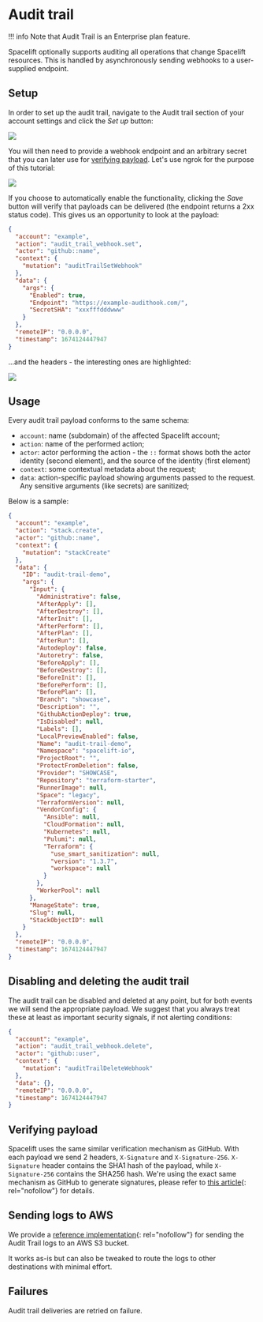 # Audit trail

!!! info
    Note that Audit Trail is an Enterprise plan feature.

Spacelift optionally supports auditing all operations that change Spacelift resources. This is handled by asynchronously sending webhooks to a user-supplied endpoint.

## Setup

In order to set up the audit trail, navigate to the Audit trail section of your account settings and click the _Set up_ button:

![](<../assets/screenshots/Spacelift (1).png>)

You will then need to provide a webhook endpoint and an arbitrary secret that you can later use for [verifying payload](audit-trail.md#verifying-payload). Let's use ngrok for the purpose of this tutorial:

![](<../assets/screenshots/Spacelift (3).png>)

If you choose to automatically enable the functionality, clicking the _Save_ button will verify that payloads can be delivered (the endpoint returns a 2xx status code). This gives us an opportunity to look at the payload:

```json
{
  "account": "example",
  "action": "audit_trail_webhook.set",
  "actor": "github::name",
  "context": {
    "mutation": "auditTrailSetWebhook"
  },
  "data": {
    "args": {
      "Enabled": true,
      "Endpoint": "https://example-audithook.com/",
      "SecretSHA": "xxxfffdddwww"
    }
  },
  "remoteIP": "0.0.0.0",
  "timestamp": 1674124447947
}
```

...and the headers - the interesting ones are highlighted:

![](<../assets/screenshots/ngrok_-_Inspect (1).png>)

## Usage

Every audit trail payload conforms to the same schema:

- `account`: name (subdomain) of the affected Spacelift account;
- `action`: name of the performed action;
- `actor`: actor performing the action - the `::` format shows both the actor identity (second element), and the source of the identity (first element)
- `context`: some contextual metadata about the request;
- `data`: action-specific payload showing arguments passed to the request. Any sensitive arguments (like secrets) are sanitized;

Below is a sample:

```json
{
  "account": "example",
  "action": "stack.create",
  "actor": "github::name",
  "context": {
    "mutation": "stackCreate"
  },
  "data": {
    "ID": "audit-trail-demo",
    "args": {
      "Input": {
        "Administrative": false,
        "AfterApply": [],
        "AfterDestroy": [],
        "AfterInit": [],
        "AfterPerform": [],
        "AfterPlan": [],
        "AfterRun": [],
        "Autodeploy": false,
        "Autoretry": false,
        "BeforeApply": [],
        "BeforeDestroy": [],
        "BeforeInit": [],
        "BeforePerform": [],
        "BeforePlan": [],
        "Branch": "showcase",
        "Description": "",
        "GithubActionDeploy": true,
        "IsDisabled": null,
        "Labels": [],
        "LocalPreviewEnabled": false,
        "Name": "audit-trail-demo",
        "Namespace": "spacelift-io",
        "ProjectRoot": "",
        "ProtectFromDeletion": false,
        "Provider": "SHOWCASE",
        "Repository": "terraform-starter",
        "RunnerImage": null,
        "Space": "legacy",
        "TerraformVersion": null,
        "VendorConfig": {
          "Ansible": null,
          "CloudFormation": null,
          "Kubernetes": null,
          "Pulumi": null,
          "Terraform": {
            "use_smart_sanitization": null,
            "version": "1.3.7",
            "workspace": null
          }
        },
        "WorkerPool": null
      },
      "ManageState": true,
      "Slug": null,
      "StackObjectID": null
    }
  },
  "remoteIP": "0.0.0.0",
  "timestamp": 1674124447947
}
```

## Disabling and deleting the audit trail

The audit trail can be disabled and deleted at any point, but for both events we will send the appropriate payload. We suggest that you always treat these at least as important security signals, if not alerting conditions:

```json
{
  "account": "example",
  "action": "audit_trail_webhook.delete",
  "actor": "github::user",
  "context": {
    "mutation": "auditTrailDeleteWebhook"
  },
  "data": {},
  "remoteIP": "0.0.0.0",
  "timestamp": 1674124447947
}
```

## Verifying payload

Spacelift uses the same similar verification mechanism as GitHub. With each payload we send 2 headers, `X-Signature` and `X-Signature-256`. `X-Signature` header contains the SHA1 hash of the payload, while `X-Signature-256` contains the SHA256 hash. We're using the exact same mechanism as GitHub to generate signatures, please refer to [this article](https://medium.com/@vampiire/how-to-verify-the-authenticity-of-a-github-apps-webhook-payload-8d63ccc81a24){: rel="nofollow"} for details.

## Sending logs to AWS

We provide a [reference implementation](https://github.com/spacelift-io-examples/terraform-aws-spacelift-events-collector){: rel="nofollow"} for sending the Audit Trail logs to an AWS S3 bucket.

It works as-is but can also be tweaked to route the logs to other destinations with minimal effort.

## Failures

Audit trail deliveries are retried on failure.
